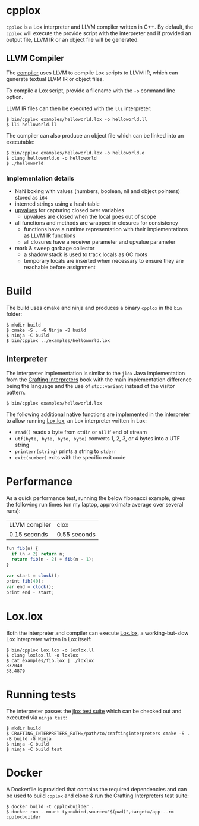 # cpplox

`cpplox` is a Lox interpreter and LLVM compiler written in C++. By default, the `cpplox`
will execute the provide script with the interpreter and if provided an output file, LLVM IR or
an object file will be generated.

## LLVM Compiler

The [compiler](https://github.com/mrjameshamilton/cpplox/tree/master/src/compiler) uses LLVM to compile Lox scripts to LLVM IR, 
which can generate textual LLVM IR or object files.

To compile a Lox script, provide a filename with the `-o` command line option.

LLVM IR files can then be executed with the `lli` interpreter:

```shell
$ bin/cpplox examples/helloworld.lox -o helloworld.ll
$ lli helloworld.ll
```

The compiler can also produce an object file which can be linked
into an executable:

```shell
$ bin/cpplox examples/helloworld.lox -o helloworld.o
$ clang helloworld.o -o helloworld
$ ./helloworld
```

### Implementation details

* NaN boxing with values (numbers, boolean, nil and object pointers) stored as `i64`
* interned strings using a hash table
* [upvalues](https://craftinginterpreters.com/closures.html#upvalues) for capturing closed over variables
    - upvalues are closed when the local goes out of scope
* all functions and methods are wrapped in closures for consistency
    - functions have a runtime representation with their implementations as LLVM IR functions
    - all closures have a receiver parameter and upvalue parameter
* mark & sweep garbage collector
    - a shadow stack is used to track locals as GC roots
    - temporary locals are inserted when necessary to ensure they are reachable before assignment

# Build

The build uses cmake and ninja and produces a binary `cpplox` in the `bin` folder:

```shell
$ mkdir build
$ cmake -S . -G Ninja -B build
$ ninja -C build
$ bin/cpplox ../examples/helloworld.lox
```

## Interpreter

The interpreter implementation is similar to the `jlox` Java implementation from the [Crafting Interpreters](https://craftinginterpreters.com/) book
with the main implementation difference being the language and the use of `std::variant` instead of the visitor pattern.

```shell
$ bin/cpplox examples/helloworld.lox
```

The following additional native functions are implemented in the interpreter to allow running [Lox.lox](https://github.com/mrjameshamilton/loxlox), an Lox interpreter written in Lox:

- `read()` reads a byte from `stdin` or `nil` if end of stream
- `utf(byte, byte, byte, byte)` converts 1, 2, 3, or 4 bytes into a UTF string
- `printerr(string)` prints a string to `stderr`
- `exit(number)` exits with the specific exit code


# Performance

As a quick performance test, running the below fibonacci example,
gives the following run times (on my laptop, approximate average over several runs):

<table>
  <tr>
    <td>LLVM compiler</td>
    <td>clox</td>
  </tr>
  <tr>
    <td>0.15 seconds</td>
    <td>0.55 seconds</td>
  </tr>
</table>

```javascript
fun fib(n) {
  if (n < 2) return n;
  return fib(n - 2) + fib(n - 1);
}

var start = clock();
print fib(40);
var end = clock();
print end - start;
```

# Lox.lox

Both the interpreter and compiler can execute [Lox.lox](https://github.com/mrjameshamilton/loxlox), a working-but-slow
Lox interpreter written in Lox itself:

```shell
$ bin/cpplox Lox.lox -o loxlox.ll
$ clang loxlox.ll -o loxlox
$ cat examples/fib.lox | ./loxlox
832040
38.4879
```

# Running tests

The interpreter passes the [jlox test suite](https://github.com/munificent/craftinginterpreters/tree/master/test) which
can be checked out and executed via `ninja test`:

```shell
$ mkdir build
$ CRAFTING_INTERPRETERS_PATH=/path/to/craftinginterpreters cmake -S . -B build -G Ninja
$ ninja -C build
$ ninja -C build test
```

# Docker

A Dockerfile is provided that contains the required dependencies and can be
used to build `cpplox` and clone & run the Crafting Interpreters test suite:

```shell
$ docker build -t cpploxbuilder .
$ docker run --mount type=bind,source="$(pwd)",target=/app --rm cpploxbuilder
```
